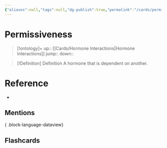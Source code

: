 ```yaml
---
{"aliases":null,"tags":null,"dg-publish":true,"permalink":"/cards/permissiveness/","dgPassFrontmatter":true}
---
```


# Permissiveness

> [!ontology]+
> up:: [[Cards/Hormone Interactions\|Hormone Interactions]]
> jump:: 
> down:: 

> [!Definition] Definition
> A hormone that is dependent on another.

# Reference

- 

## Mentions


{ .block-language-dataview}

## Flashcards